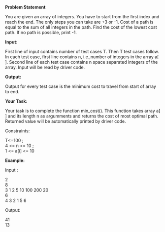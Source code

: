 **Problem Statement**

You are given an array of integers. You have to start from the first index and reach the end. The only steps you can take are +3 or -1. Cost of a path is equal to the sum of all integers in the path. Find the cost of the lowest cost path. If no path is possible, print -1.

**Input:** 

First line of input contains number of test cases T. Then T test cases follow. In each test case, first line contains n, i.e.,number of integers in the array a[ ]. Second line of each test case contains n space separated integers of the array. Input will be read by driver code.


**Output:** 


Output for every test case is the minimum cost to travel from start of array to end.

**Your Task:**

Your task is to complete the function min_cost(). This function takes array a[ ] and its length n as argumments and returns the cost of most optimal path. Returned value will be automatically printed by driver code.

Constraints: 

T<=100 ; </br> 
4 <= n <= 10 ; </br>
1 <= a[i] <= 10 </br>

**Example:**

Input :

2 </br>
8 </br>
3 1 2 5 10 100 200 20 </br>
6 </br>
4 3 2 1 5 6

Output:

41 </br>
13

